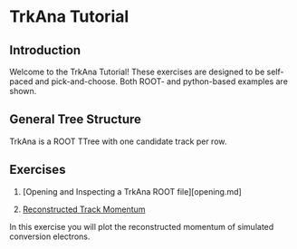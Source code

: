 # TrkAna Tutorial

## Introduction

Welcome to the TrkAna Tutorial! These exercises are designed to be self-paced and pick-and-choose. Both ROOT- and python-based examples are shown.

## General Tree Structure

TrkAna is a ROOT TTree with one candidate track per row. 

## Exercises

1. [Opening and Inspecting a TrkAna ROOT file][opening.md]

1. [Reconstructed Track Momentum](reco-mom.md)

In this exercise you will plot the reconstructed momentum of simulated conversion electrons.
